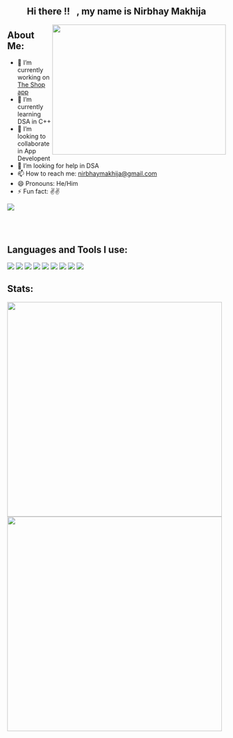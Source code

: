 <h2 align = "center"> Hi there !! <img src="https://raw.githubusercontent.com/MartinHeinz/MartinHeinz/master/wave.gif" width="10px" height="25px">, my name is Nirbhay Makhija </h2>




<img align="right" height="300" width="400" src="https://i.pinimg.com/originals/66/83/3e/66833e07d6fb9eb5d724e47d0c814285.gif"/>

 ## About Me: 
 
- 🔭 I’m currently working on <a href="https://github.com/Nirbhay-nrb/The-Shop-App">The Shop app</a>
- 🌱 I’m currently learning DSA in C++
- 👯 I’m looking to collaborate in App Developent
- 🤔 I’m looking for help in DSA
- 📫 How to reach me: nirbhaymakhija@gmail.com
- 😄 Pronouns: He/Him
- ⚡ Fun fact: ✌✌


 ![](https://komarev.com/ghpvc/?username=Nirbhay-nrb&color=ff69b4)

<br>
<br>

## Languages and Tools I use:

<img src="https://img.icons8.com/color/48/000000/c-programming.png"/> <img src="https://img.icons8.com/color/48/000000/c-plus-plus-logo.png"/> <img src="https://img.icons8.com/color/48/000000/python--v1.png"/>
<img src="https://img.icons8.com/color/48/000000/flutter.png"/> <img src="https://img.icons8.com/color/48/000000/dart.png"/> <img src="https://img.icons8.com/color/48/000000/firebase.png"/> <img src="https://img.icons8.com/color/48/000000/git.png"/> <img src="https://img.icons8.com/fluency/48/000000/github.png"/> <img src="https://img.icons8.com/color/48/000000/visual-studio-code-2019.png"/> 

## Stats: 
<img width="495px" src="https://github-readme-stats.vercel.app/api?username=Nirbhay-nrb&show_icons=true&theme=nightowl&hide_border=false&include_all_commits=true&hide_title=false" /> 
<img width ="495px" src="https://github-readme-streak-stats.herokuapp.com/?user=Nirbhay-nrb&theme=nightowl"/>


